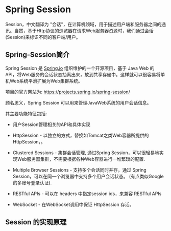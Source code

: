 # Spring Session


Session，中文翻译为 "会话"，在计算机领域，用于描述用户端和服务器之间的通讯。当然，基于Http协议的浏览器在请求Web服务器资源时，我们通过会话(Session)来标识不同的客户端/用户。


## Spring-Session简介

Spring Session 是 [Spring.io](https://spring.io/) 组织维护的一个开源项目，基于 Java Web 的 API，将Web服务的会话状态抽离出来，放到共享存储中。这样就可以很容易将单机Web系统平滑扩展为Web集群系统。

项目的官方网站为: <https://projects.spring.io/spring-session/>

顾名思义，Spring Session 可以用来管理JavaWeb系统的用户会话信息。

其主要功能特征包括:

- 用户Session管理相关的API和具体实现

- HttpSession - 以独立的方式，替换如Tomcat之类Web容器所提供的HttpSession，。

- Clustered Sessions - 集群会话管理, 通过Spring Session，可以很轻易地实现Web服务器集群，不需要根据各种Web容器进行一堆繁琐的配置.

- Multiple Browser Sessions - 支持多个会话同时并存，通过 Spring Session，可以在同一个浏览器中支持多个用户会话状态。 (有点类似Google的多账号登录认证).

- RESTful APIs - 可以在 headers 中指定session ids，来兼容 RESTful APIs

- WebSocket - 在WebSocket调用中保证 HttpSession 存活。




## Session 的实现原理








